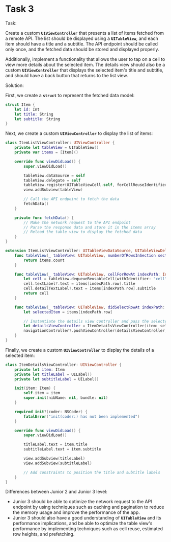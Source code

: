 # Task 3

Task:

Create a custom **`UIViewController`** that presents a list of items fetched
from a remote API. The list should be displayed using a **`UITableView`**, and
each item should have a title and a subtitle. The API endpoint should be called
only once, and the fetched data should be stored and displayed properly.

Additionally, implement a functionality that allows the user to tap on a cell to
view more details about the selected item. The details view should also be a
custom **`UIViewController`** that displays the selected item's title and
subtitle, and should have a back button that returns to the list view.

Solution:

First, we create a **`struct`** to represent the fetched data model:

```swift
struct Item {
    let id: Int
    let title: String
    let subtitle: String
}
```

Next, we create a custom **`UIViewController`** to display the list of items:

```swift
class ItemListViewController: UIViewController {
    private let tableView = UITableView()
    private var items = [Item]()

    override func viewDidLoad() {
        super.viewDidLoad()

        tableView.dataSource = self
        tableView.delegate = self
        tableView.register(UITableViewCell.self, forCellReuseIdentifier: "cell")
        view.addSubview(tableView)

        // Call the API endpoint to fetch the data
        fetchData()
    }

    private func fetchData() {
        // Make the network request to the API endpoint
        // Parse the response data and store it in the items array
        // Reload the table view to display the fetched data
    }
}

extension ItemListViewController: UITableViewDataSource, UITableViewDelegate {
    func tableView(_ tableView: UITableView, numberOfRowsInSection section: Int) -> Int {
        return items.count
    }

    func tableView(_ tableView: UITableView, cellForRowAt indexPath: IndexPath) -> UITableViewCell {
        let cell = tableView.dequeueReusableCell(withIdentifier: "cell", for: indexPath)
        cell.textLabel?.text = items[indexPath.row].title
        cell.detailTextLabel?.text = items[indexPath.row].subtitle
        return cell
    }

    func tableView(_ tableView: UITableView, didSelectRowAt indexPath: IndexPath) {
        let selectedItem = items[indexPath.row]

        // Instantiate the details view controller and pass the selected item to it
        let detailsViewController = ItemDetailsViewController(item: selectedItem)
        navigationController?.pushViewController(detailsViewController, animated: true)
    }
}
```

Finally, we create a custom **`UIViewController`** to display the details of a
selected item:

```swift
class ItemDetailsViewController: UIViewController {
    private let item: Item
    private let titleLabel = UILabel()
    private let subtitleLabel = UILabel()

    init(item: Item) {
        self.item = item
        super.init(nibName: nil, bundle: nil)
    }

    required init?(coder: NSCoder) {
        fatalError("init(coder:) has not been implemented")
    }

    override func viewDidLoad() {
        super.viewDidLoad()

        titleLabel.text = item.title
        subtitleLabel.text = item.subtitle

        view.addSubview(titleLabel)
        view.addSubview(subtitleLabel)

        // Add constraints to position the title and subtitle labels
    }
}
```

Differences between Junior 2 and Junior 3 level:

-   Junior 3 should be able to optimize the network request to the API endpoint
    by using techniques such as caching and pagination to reduce the memory
    usage and improve the performance of the app.
-   Junior 3 should also have a good understanding of **`UITableView`** and its
    performance implications, and be able to optimize the table view's
    performance by implementing techniques such as cell reuse, estimated row
    heights, and prefetching.
